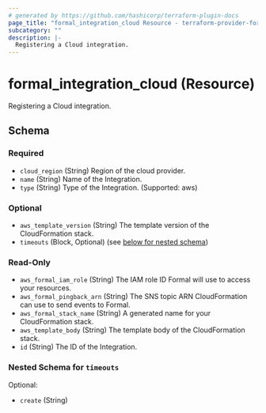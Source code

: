```yaml
---
# generated by https://github.com/hashicorp/terraform-plugin-docs
page_title: "formal_integration_cloud Resource - terraform-provider-formal"
subcategory: ""
description: |-
  Registering a Cloud integration.
---
```


# formal_integration_cloud (Resource)

Registering a Cloud integration.



<!-- schema generated by tfplugindocs -->
## Schema

### Required

- `cloud_region` (String) Region of the cloud provider.
- `name` (String) Name of the Integration.
- `type` (String) Type of the Integration. (Supported: aws)

### Optional

- `aws_template_version` (String) The template version of the CloudFormation stack.
- `timeouts` (Block, Optional) (see [below for nested schema](#nestedblock--timeouts))

### Read-Only

- `aws_formal_iam_role` (String) The IAM role ID Formal will use to access your resources.
- `aws_formal_pingback_arn` (String) The SNS topic ARN CloudFormation can use to send events to Formal.
- `aws_formal_stack_name` (String) A generated name for your CloudFormation stack.
- `aws_template_body` (String) The template body of the CloudFormation stack.
- `id` (String) The ID of the Integration.

<a id="nestedblock--timeouts"></a>
### Nested Schema for `timeouts`

Optional:

- `create` (String)
